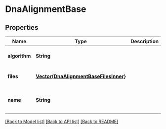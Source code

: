 # DnaAlignmentBase


## Properties
Name | Type | Description | Notes
------------ | ------------- | ------------- | -------------
**algorithm** | **String** |  | [default to nothing]
**files** | [**Vector{DnaAlignmentBaseFilesInner}**](DnaAlignmentBaseFilesInner.md) |  | [default to nothing]
**name** | **String** |  | [optional] [default to nothing]


[[Back to Model list]](../README.md#models) [[Back to API list]](../README.md#api-endpoints) [[Back to README]](../README.md)


